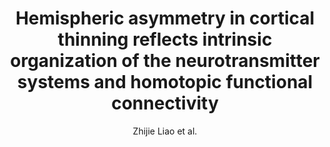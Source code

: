 ---
cat: gaia
subcat: platform
bestof: false
author: Zhijie Liao et al.
title: Hemispheric asymmetry in cortical thinning reflects intrinsic organization of the neurotransmitter systems and homotopic functional connectivity
journal: Proceedings of the National Academy of Sciences
year: 2023
type: article
url: https -//www.pnas.org/doi/abs/10.1073/pnas.2306990120
doi: 10.1073/pnas.2306990120
---